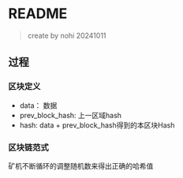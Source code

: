 # README

> create by nohi 20241011

## 过程


### 区块定义

* data： 数据
* prev_block_hash: 上一区域hash
* hash: data + prev_block_hash得到的本区块Hash

### 区块链范式

矿机不断循环的调整随机数来得出正确的哈希值

